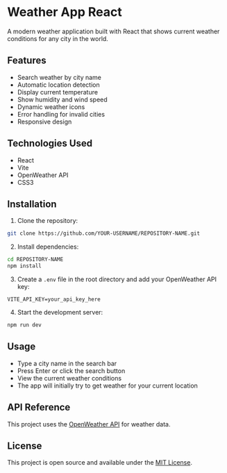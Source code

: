 # Weather App React

A modern weather application built with React that shows current weather conditions for any city in the world.

## Features

- Search weather by city name
- Automatic location detection
- Display current temperature
- Show humidity and wind speed
- Dynamic weather icons
- Error handling for invalid cities
- Responsive design

## Technologies Used

- React
- Vite
- OpenWeather API
- CSS3

## Installation

1. Clone the repository:

```bash
git clone https://github.com/YOUR-USERNAME/REPOSITORY-NAME.git
```

2. Install dependencies:

```bash
cd REPOSITORY-NAME
npm install
```

3. Create a `.env` file in the root directory and add your OpenWeather API key:

```
VITE_API_KEY=your_api_key_here
```

4. Start the development server:

```bash
npm run dev
```

## Usage

- Type a city name in the search bar
- Press Enter or click the search button
- View the current weather conditions
- The app will initially try to get weather for your current location

## API Reference

This project uses the [OpenWeather API](https://openweathermap.org/api) for weather data.

## License

This project is open source and available under the [MIT License](LICENSE).

